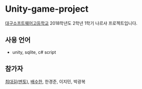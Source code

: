 # Unity-game-project
[대구소프트웨어고등학교](http://www.dgsw.hs.kr/index.do) 2018학년도 2학년 1학기 나르샤 프로젝트입니다.
## 사용 언어
* unity, sqlite, c# script
## 참가자
[최대길(멘토)](https://www.facebook.com/profile.php?id=100000425136410&hc_ref=ARRSlLjl4ZlZlXmyOVyH-M18anAZhvWcqv-9WX7FBY7mq22hHAMWWZGBWm6nNPmylZA), [배수한](https://blog.naver.com/soohan530), 한경준, 이지민, 박광복
